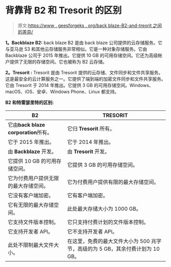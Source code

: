# 背靠背 B2 和 Tresorit 的区别

> 原文:[https://www . geesforgeks . org/back blaze-B2-and-treorit 之间的差异/](https://www.geeksforgeeks.org/difference-between-backblaze-b2-and-tresorit/)

**1。Backblaze B2:**
back blaze B2 是由 back blaze 公司提供的云存储服务。它与亚马逊 S3 和其他云存储服务非常相似。它是一种对象存储服务。它由 Backblaze 公司于 2015 年推出。它提供 10 GB 的可用存储空间。它还为高级帐户提供了无限的存储空间。它也被称为 B2 云存储。

**2。Tresorit :**
Tresorit 是由 Tresorit 提供的云存储、文件同步和文件共享服务。这是最安全的云计算服务之一。它提供了端到端的加密文件同步和文件共享服务。它由 Tresorit 于 2014 年推出。它提供 3 GB 的可用存储空间。Windows、macOS、iOS、安卓、Windows Phone、Linux 都支持。

**B2 和特雷瑟里特的区别:**

<center>

| B2 | TRESORIT |
| --- | --- |
| 它由**back blaze corporation**所有。 | 它归 **Tresorit** 所有。 |
| 它于 2015 年推出。 | 它于 2014 年推出。 |
| 由 **Backblaze** 开发。 | 由 **Tresorit** 开发。 |
| 它提供 10 GB 的可用存储空间。 | 它提供 3 GB 的可用存储空间。 |
| 它为付费用户提供无限的最大存储空间。 | 它为付费用户提供有限的最大存储空间。 |
| 它没有客户端加密。 | 它有客户端加密。 |
| 它有无限的最大存储空间。 | 此处最大存储大小为 1000 GB。 |
| 它支持文件版本控制。 | 它只支持付费计划的文件版本控制。 |
| 它支持开发者 API。 | 它不支持开发者 API。 |
| 此处不限制最大文件大小。 | 在这里，免费的最大文件大小为 500 兆字节，高级的为 5 GB，其余付费计划为 10 GB。 |

</center>